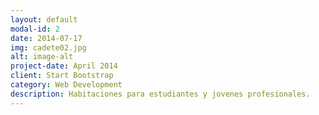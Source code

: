 ```yaml
---
layout: default
modal-id: 2
date: 2014-07-17
img: cadete02.jpg
alt: image-alt
project-date: April 2014
client: Start Bootstrap
category: Web Development
description: Habitaciones para estudiantes y jovenes profesionales.
---
```

